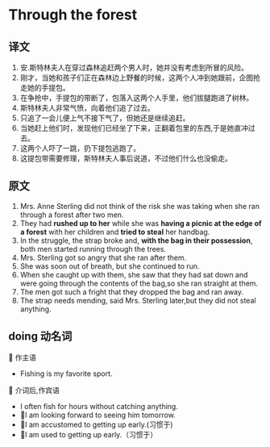 # Through the forest

## 译文

1. 安.斯特林夫人在穿过森林追赶两个男人时，她并没有考虑到所冒的风险。
2. 刚才，当她和孩子们正在森林边上野餐的时候，这两个人冲到她跟前，企图抢走她的手提包。
3. 在争抢中，手提包的带断了，包落入这两个人手里，他们拔腿跑进了树林。
4. 斯特林夫人非常气愤，向着他们追了过去。
5. 只追了一会儿便上气不接下气了，但她还是继续追赶。
6. 当她赶上他们时，发现他们已经坐了下来，正翻着包里的东西,于是她直冲过去。
7. 这两个人吓了一跳，扔下提包逃跑了。
8. 这提包带需要修理，斯特林夫人事后说道，不过他们什么也没偷走。

## 原文

1. Mrs. Anne Sterling did not think of the risk she was taking when she ran through a forest after two men.
2. They had **rushed up to her** while she was **having a picnic at the edge of a forest** with her children and **tried to steal** her handbag.
3. In the struggle, the strap broke and, **with the bag in their possession**, both men started running through the trees.
4. Mrs. Sterling got so angry that she ran after them.
5. She was soon out of breath, but she continued to run.
6. When she caught up with them, she saw that they had sat down and were going through the contents of the bag,so she ran straight at them.
7. The men got such a fright that they dropped the bag and ran away.
8. The strap needs mending, said Mrs. Sterling later,but they did not steal anything.

## doing 动名词

🍉 作主语  

- Fishing is my favorite sport.  

🍉 介词后,作宾语  

- I often fish for hours without catching anything.
- 🍉I am looking forward to seeing him tomorrow.
- 🍉I am accustomed to getting up early.(习惯于)
- 🍉I am used to getting up early.（习惯于）
